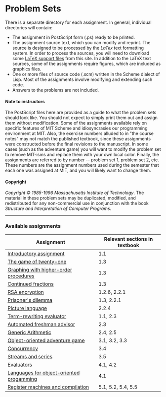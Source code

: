 # Problem Sets

There is a separate directory for each assignment. In general, individual directories will contain:

*   The assignment in PostScript form (.ps) ready to be printed.
*   The assignment source text, which you can modify and reprint. The source is designed to be processed by the _LaTex_ text formatting system. In order to process the sources, you will need to download some [LaTeX support files](texstuff/latex.html) from this site. In addition to the LaTeX text sources, some of the assignments require figures, which are included as graphics files.
*   One or more files of source code (.scm) written in the Scheme dialect of Lisp. Most of the assignments involve modifying and extending such code.
*   Answers to the problems are not included.

#### Note to instructors

The PostScript files here are provided as a guide to what the problem sets should look like. You should not expect to simply print them out and assign them without modification. Some of the assignments available rely on specific features of MIT Scheme and idiosyncrasies our programming environment at MIT. Also, the exercise numbers alluded to in "the course notes" may not match the published textbook, since these assignments were constructed before the final revisions to the manuscript. In some cases (such as the adventure game) you will want to modify the problem set to remove MIT-isms and replace them with your own local color. Finally, the assignments are referred to by number -- problem set 1, problem set 2, etc. These numbers are the assignment numbers used during the semester that each one was assigned at MIT, and you will likely want to change them.<a name="copyright">

#### Copyright

_Copyright © 1985-1996 Massachusetts Institute of Technology_.
The material in these problem sets may be duplicated, modified, and redistributed for any non-commercial use in conjunction with the book _Structure and Interpretation of Computer Programs_.

* * *

### Available assignments

| Assignment | Relevant sections in textbook |
| --- | --- |
| [Introductory assignment](ps1/readme.md) | 1.1 |
| [The game of twenty-one](ps2tw1/readme.md) | 1.3 |
| [Graphing with higher-order procedures](ps2/readme.md) | 1.3 |
| [Continued fractions](ps2cnt/readme.md) | 1.3 |
| [RSA encryption](ps3/readme.md) | 1.2.6, 2.2.1 |
| [Prisoner's dilemma](ps4prs/readme.md) | 1.3, 2.2.1 |
| [Picture language](ps4hnd/readme.md) | 2.2.4 |
| [Term-rewriting evaluator](ps4/readme.md) | 1.1, 2.3 |
| [Automated freshman advisor](ps5adv/readme.md) | 2.3 |
| [Generic Arithmetic](ps5/readme.md) | 2.4, 2.5 |
| [Object-oriented adventure game](ps6/readme.md) | 3.1, 3.2, 3.3 |
| [Concurrency](ps7/readme.md) | 3.4 |
| [Streams and series](ps9/readme.md) | 3.5 |
| [Evaluators](ps8/readme.md) | 4.1, 4.2 |
| [Languages for object-oriented progamming](ps7oop/readme.md) | 4.1 |
| [Register machines and compilation](ps10/readme.md) | 5.1, 5.2, 5.4, 5.5 |
